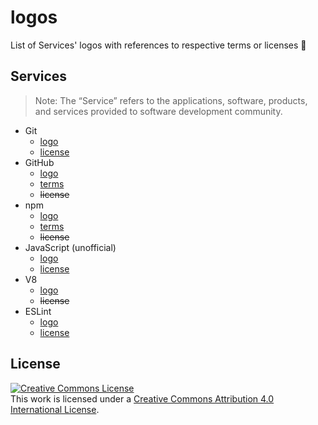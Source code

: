 # logos
List of Services' logos with references to respective terms or licenses 📑

## Services

> Note: The “Service” refers to the applications, software, products, and services provided to software development community.

- Git
  - [logo](https://git-scm.com/downloads/logos)
  - [license](https://creativecommons.org/licenses/by/3.0/)
- GitHub
  - [logo](https://github.com/logos)
  - [terms](https://github.com/logos)
  - ~~license~~
- npm
  - [logo](https://github.com/npm/logos/blob/master/%22npm%22%20lockup/npm.svg)
  - [terms](https://www.npmjs.com/policies/trademark#the-npm-trademark-policy)
  - ~~license~~
- JavaScript (unofficial)
  - [logo](https://github.com/voodootikigod/logo.js/blob/master/js.svg)
  - [license](https://github.com/voodootikigod/logo.js/blob/master/LICENSE)
- V8
  - [logo](https://github.com/v8/v8/wiki/images/v8logo.svg)
  - ~~license~~
- ESLint
  - [logo](https://github.com/eslint/eslint.github.io/blob/master/img/logo.svg)
  - [license](https://github.com/eslint/eslint.github.io/blob/master/LICENSE)

## License

<a rel="license" href="http://creativecommons.org/licenses/by/4.0/"><img alt="Creative Commons License" style="border-width:0" src="https://i.creativecommons.org/l/by/4.0/88x31.png" /></a><br />This work is licensed under a <a rel="license" href="http://creativecommons.org/licenses/by/4.0/">Creative Commons Attribution 4.0 International License</a>.
